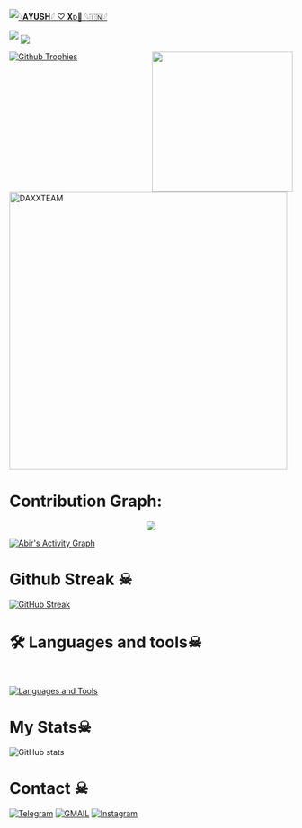 
   [![𓆩𝐀𝐘𝐔𝐒𝐇𓆪 ♡ 𝐗ᴅ🪽 𓆩🇮🇳𓆪](https://github-stats-alpha.vercel.app/api?username=Ayushjha9988 "AYUSHXD")](https://github-stats-alpha.vercel.app/api?username=Ayushjha9988 "AYUSH XD")
                                                          
  
<img src="https://readme-typing-svg.herokuapp.com?color=00FF00&width=420&lines=🌿+WLC+TO+MY+PROFILE+🥀+🪽">


<!--
Ayushjha9988/Ayu-x- is a ✨ _special_ ✨ repository because its README.md (this file) appears on your GitHub profile.



<p align="center">
    <b>ᴠɪsɪᴛᴏʀs</b><br>
 -->    <img align="middle" src="https://profile-counter.glitch.me/DAXXTEAM/count.svg" />
</p>
<!---
Ayushjha9988/Evo-x- is a ✨ special ✨ repository because its README.md (this file) appears on your GitHub profile.
You can click the Preview link to take a look at your changes.
--->
<img align="right" height="250" src="https://i.imgflip.com/65efzo.gif"  />







  [![Github Trophies](https://github-profile-trophy.vercel.app/?username=Ayushjha9988&theme=transparent&no-bg=true&margin-w=15&margin-h=10&row=1&column=6&count_private=true)](https://t.me/DISTROYERx7)
  

<p><img width="494" align="center" src="https://github-readme-stats.vercel.app/api/top-langs?username=Ayushjha9988&show_icons=true&locale=en&layout=compact" alt="DAXXTEAM" /></p>

# Contribution Graph:


<p align="center">
  <a href="https://github.com/Ayushjha9988">
    <img src="https://github-readme-streak-stats.herokuapp.com/?user=Ayushjha9988#version3"/>
  </a>
</p>
<a href="https://github.com/"><img alt="Abir's Activity Graph" src="https://ghactivity.mrayush.me/graph?username=golujha9936&bg_color=1F222E&color=F8D866&line=F85D7F&point=FFFFFF&hide_border=true" /></a>



# Github Streak ☠︎︎

  [![GitHub Streak](https://streak-stats.demolab.com?user=Ayushjha9988&theme=radical&border_radius=5&date_format=j%20M%5B%20Y%5D&fire=FF8100)](https://t.me/DISTROYERx7)

# 🛠️ Languages and tools☠︎︎
</br>

[![Languages and Tools](https://skillicons.dev/icons?i=androidstudio,bash,vscode,docker,git,github,linux,heroku,arduino,redis,mongodb,java,html,py,c,ts,js,deno,flutter,fastapi&perline=10)](https://t.me/DISTROYERx7)



# My Stats☠︎︎
![ GitHub stats](https://github-readme-stats.vercel.app/api?username=Ayushjha9988&show_icons=true&theme=radical)

# Contact ☠︎︎
<a href="https://t.me/DISTROYERx7"><img title="Telegram" src="https://img.shields.io/badge/Telegram-%23000000.svg?&style=for-the-badge&logo=telegram&logoColor=61DAFB"></a>
<a href="https://mail.google.com/mail/?view=cm&fs=1&to=ayushdbgkyp17@gmail.com"><img title="GMAIL" src="https://img.shields.io/badge/Gmail-D14836?style=for-the-badge&logo=gmail&logoColor=white"></a>
<a href="https://instagram.com/distroyerx7"><img title="Instagram" src="https://img.shields.io/badge/instagram-%23E4405F.svg?&style=for-the-badge&logo=instagram&logoColor=white"></a>






